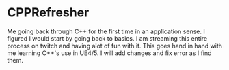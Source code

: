 # CPPRefresher
Me going back through C++ for the first time in an application sense. 
I figured I would start by going back to basics. I am streaming this entire process on twitch and having alot of fun with it.
This goes hand in hand with me learning C++'s use in UE4/5. I will add changes and fix error as I find them.
